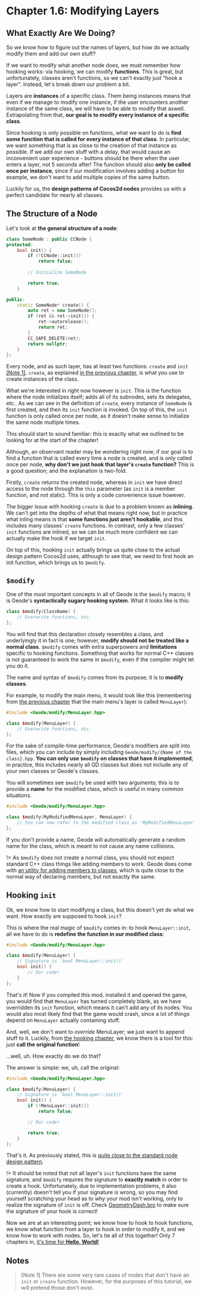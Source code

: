 # Chapter 1.6: Modifying Layers

## What Exactly Are We Doing?

So we know how to figure out the names of layers, but how do we actually modify them and add our own stuff?

If we want to modify what another node does, we must remember how hooking works: via hooking, we can modify **functions**. This is great, but unfortunately, classes aren't functions, so we can't exactly just "hook a layer". Instead, let's break down our problem a bit.

Layers are **instances** of a specific class. Them being instances means that even if we manage to modify one instance, if the user encounters another instance of the same class, we will have to be able to modify that aswell. Extrapolating from that, **our goal is to modify every instance of a specific class**.

Since hooking is only possible on functions, what we want to do is **find some function that is called for every instance of that class**. In particular, we want something that is as close to the creation of that instance as possible. If we add our own stuff with a delay, that would cause an inconvenient user experience - buttons should be there when the user enters a layer, not 5 seconds after! The function should also **only be called once per instance**, since if our modification involves adding a button for example, we don't want to add multiple copies of the same button.

Luckily for us, the **design patterns of Cocos2d nodes** provides us with a perfect candidate for nearly all classes.

## The Structure of a Node

Let's look at **the general structure of a node**:

```cpp
class SomeNode : public CCNode {
protected:
    bool init() {
        if (!CCNode::init())
            return false;
        
        // Initialize SomeNode

        return true;
    }

public:
    static SomeNode* create() {
        auto ret = new SomeNode();
        if (ret && ret->init()) {
            ret->autorelease();
            return ret;
        }
        CC_SAFE_DELETE(ret);
        return nullptr;
    }
};
```

Every node, and as such layer, has at least two functions: `create` and `init` [[Note 1]](#notes). `create`, as explained [in the previous chapter](/handbook/vol1/chap1_5.md), is what you use to create instances of the class.

What we're interested in right now however is `init`. This is the function where the node initializes itself; adds all of its subnodes, sets its delegates, etc.. As we can see in the definition of `create`, every instance of `SomeNode` is first created, and then its `init` function is invoked. On top of this, the `init` function is only called once per node, as it doesn't make sense to initialize the same node multiple times.

This should start to sound familiar: this is exactly what we outlined to be looking for at the start of the chapter!

Although, an observant reader may be wondering right now; if our goal is to find a function that is called every time a node is created, and is only called once per node, **why don't we just hook that layer's `create` function?** This is a good question; and the explanation is two-fold.

Firstly, `create` returns the created node, whereas in `init` we have direct access to the node through the `this` parameter (as `init` is a member function, and not static). This is only a code convenience issue however.

The bigger issue with hooking `create` is due to a problem known as **inlining**. We can't get into the depths of what that means right now, but in practice what inling means is that **some functions just aren't hookable**, and this includes many classes' `create` functions. In contrast, only a few classes' `init` functions are inlined, so we can be much more confident we can actually make the hook if we target `init`.

On top of this, hooking `init` actually brings us quite close to the actual design pattern Cocos2d uses, although to see that, we need to first hook an init function, which brings us to `$modify`.

## `$modify`

One of the most important concepts in all of Geode is the `$modify` macro; it is Geode's **syntactically sugary hooking system**. What it looks like is this:

```cpp
class $modify(ClassName) {
    // Overwrite functions, etc.
};
```

You will find that this declaration closely resembles a class, and underlyingly it in fact is one; however, **modify should not be treated like a normal class**. `$modify` comes with extra superpowers and **limitations** specific to hooking functions. Something that works for normal C++ classes is not guaranteed to work the same in `$modify`, even if the compiler might let you do it.

The name and syntax of `$modify` comes from its purpose; it is to **modify classes**.

For example, to modify the main menu, it would look like this (remembering from [the previous chapter](/handbook/vol1/chap1_5.md) that the main menu's layer is called `MenuLayer`):

```cpp
#include <Geode/modify/MenuLayer.hpp>

class $modify(MenuLayer) {
    // Overwrite functions, etc.
};
```

For the sake of compile-time performance, Geode's modifiers are split into files, which you can include by simply including `Geode/modify/{Name of the class}.hpp`. **You can only use `$modify` on classes that have it implemented**; in practice, this includes nearly all GD classes but does not include any of your own classes or Geode's classes.

You will sometimes see `$modify` be used with two arguments; this is to provide a **name** for the modified class, which is useful in many common situations.

```cpp
#include <Geode/modify/MenuLayer.hpp>

class $modify(MyModifiedMenuLayer, MenuLayer) {
    // You can now refer to the modified class as 'MyModifiedMenuLayer'
};
```

If you don't provide a name, Geode will automatically generate a random name for the class, which is meant to not cause any name collisions.

!> As `$modify` does not create a normal class, you should not expect standard C++ class things like adding members to work. Geode does come with [an utility for adding members to classes](/tutorials/fields.md), which is quite close to the normal way of declaring members, but not exactly the same.

## Hooking `init`

Ok, we know how to start modifying a class, but this doesn't yet do what we want. How exactly are supposed to hook `init`?

This is where the real magic of `$modify` comes in: to hook `MenuLayer::init`, all we have to do is **redefine the function in our modified class**:

```cpp
#include <Geode/modify/MenuLayer.hpp>

class $modify(MenuLayer) {
    // Signature is `bool MenuLayer::init()`
    bool init() {
        // Our code!
    }
};
```

That's it! Now if you compiled this mod, installed it and opened the game, you would find that `MenuLayer` has turned completely blank, as we have overridden its `init` function, which means it can't add any of its nodes. You would also most likely find that the game would crash, since a lot of things depend on `MenuLayer` actually containing stuff.

And, well, we don't want to _override_ MenuLayer; we just want to append stuff to it. Luckily, from [the hooking chapter](/handbook/vol1/chap1_2.md), we know there is a tool for this: just **call the original function**!

...well, uh. How exactly do we do that?

The answer is simple: we, uh, call the original:

```cpp
#include <Geode/modify/MenuLayer.hpp>

class $modify(MenuLayer) {
    // Signature is `bool MenuLayer::init()`
    bool init() {
        if (!MenuLayer::init())
            return false;

        // Our code!

        return true;
    }
};
```

That's it. As previously stated, this is [quite close to the standard node design pattern](#the-structure-of-a-node).

!> It should be noted that not all layer's `init` functions have the same signature, and `$modify` requires the signature to **exactly match** in order to create a hook. Unfortunately, due to implementation problems, it also (currently) doesn't tell you if your signature is wrong, so you may find yourself scratching your head as to why your mod isn't working, only to realize the signature of `init` is off. Check [GeometryDash.bro](https://github.com/geode-sdk/geode/blob/main/bindings/GeometryDash.bro) to make sure the signature of your hook is correct!

Now we are at an interesting point; we know how to hook to hook functions, we know what function from a layer to hook in order to modify it, and we know how to work with nodes. So, let's tie all of this together! Only 7 chapters in, [it's time for **Hello, World!**](/handbook/vol1/chap1_7.md)

## Notes

> [Note 1] There are some very rare cases of nodes that don't have an `init` or `create` function. However, for the purposes of this tutorial, we will pretend those don't exist.

